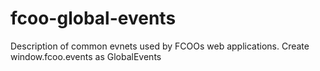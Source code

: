 # fcoo-global-events
Description of common evnets used by FCOOs web applications. Create window.fcoo.events as GlobalEvents

